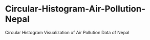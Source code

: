 # Circular-Histogram-Air-Pollution-Nepal
Circular Histogram Visualization of Air Pollution Data of Nepal
